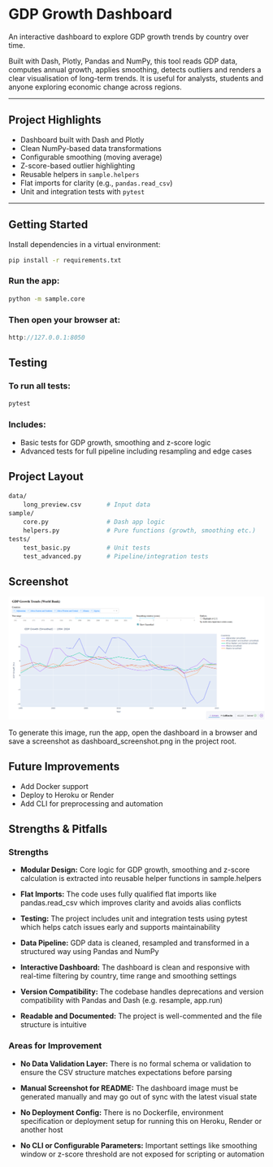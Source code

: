 # GDP Growth Dashboard

An interactive dashboard to explore GDP growth trends by country over time.

Built with Dash, Plotly, Pandas and NumPy, this tool reads GDP data, computes annual growth, applies smoothing, detects outliers and renders a clear visualisation of long-term trends. It is useful for analysts, students and anyone exploring economic change across regions.

---

## Project Highlights

- Dashboard built with Dash and Plotly  
- Clean NumPy-based data transformations  
- Configurable smoothing (moving average)  
- Z-score-based outlier highlighting  
- Reusable helpers in `sample.helpers`  
- Flat imports for clarity (e.g., `pandas.read_csv`)  
- Unit and integration tests with `pytest`  

---

## Getting Started

Install dependencies in a virtual environment:

```bash
pip install -r requirements.txt
```

###  Run the app:

```bash
python -m sample.core
```

### Then open your browser at:
```cpp
http://127.0.0.1:8050
```

## Testing

### To run all tests:
```bash
pytest
```

### Includes:
* Basic tests for GDP growth, smoothing and z-score logic
* Advanced tests for full pipeline including resampling and edge cases

## Project Layout
```bash
data/
    long_preview.csv       # Input data
sample/
    core.py                # Dash app logic
    helpers.py             # Pure functions (growth, smoothing etc.)
tests/
    test_basic.py          # Unit tests
    test_advanced.py       # Pipeline/integration tests
```

## Screenshot

![Dashboard preview](dashboard_screenshot.png)

To generate this image, run the app, open the dashboard in a browser and save a screenshot as dashboard_screenshot.png in the project root.

## Future Improvements
* Add Docker support
* Deploy to Heroku or Render
* Add CLI for preprocessing and automation

## Strengths & Pitfalls

### Strengths
* **Modular Design:** Core logic for GDP growth, smoothing and z-score calculation is extracted into reusable helper functions in sample.helpers

* **Flat Imports:** The code uses fully qualified flat imports like pandas.read_csv which improves clarity and avoids alias conflicts

* **Testing:** The project includes unit and integration tests using pytest which helps catch issues early and supports maintainability

* **Data Pipeline:** GDP data is cleaned, resampled and transformed in a structured way using Pandas and NumPy

* **Interactive Dashboard:** The dashboard is clean and responsive with real-time filtering by country, time range and smoothing settings

* **Version Compatibility:** The codebase handles deprecations and version compatibility with Pandas and Dash (e.g. resample, app.run)

* **Readable and Documented:** The project is well-commented and the file structure is intuitive

### Areas for Improvement

* **No Data Validation Layer:** There is no formal schema or validation to ensure the CSV structure matches expectations before parsing

* **Manual Screenshot for README:** The dashboard image must be generated manually and may go out of sync with the latest visual state

* **No Deployment Config:** There is no Dockerfile, environment specification or deployment setup for running this on Heroku, Render or another host

* **No CLI or Configurable Parameters:** Important settings like smoothing window or z-score threshold are not exposed for scripting or automation